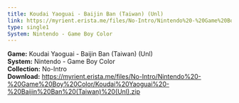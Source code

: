 ```yaml
---
title: Koudai Yaoguai - Baijin Ban (Taiwan) (Unl)
link: https://myrient.erista.me/files/No-Intro/Nintendo%20-%20Game%20Boy%20Color/Koudai%20Yaoguai%20-%20Baijin%20Ban%20(Taiwan)%20(Unl).zip
type: single1
System: Nintendo - Game Boy Color
---
```

<b>Game:</b> Koudai Yaoguai - Baijin Ban (Taiwan) (Unl)<br>
<b>System:</b> Nintendo - Game Boy Color<br>
<b>Collection:</b> No-Intro<br>
<b>Download:</b> https://myrient.erista.me/files/No-Intro/Nintendo%20-%20Game%20Boy%20Color/Koudai%20Yaoguai%20-%20Baijin%20Ban%20(Taiwan)%20(Unl).zip